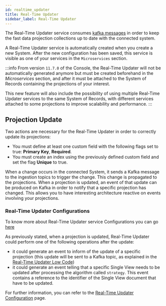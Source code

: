 ```yaml
---
id: realtime_updater
title: Real-Time Updater
sidebar_label: Real-Time Updater
---
```


The Real-Time Updater service consumes [kafka messages](https://kafka.apache.org/intro#intro_concepts_and_terms) in order to keep the fast data projection collections up to date with the connected system.

A Real-Time Updater service is automatically created when you create a new System. After the new configuration has been saved, this service is visible as one of your services in the `Microservices` section.

:::info
From version `11.7.0` of the Console, the Real-Time Updater will not be automatically generated anymore but must be created beforehand in the _Microservices_ section, and after it must be attached to the System of Records containing the projections of your interest.

This new feature will also include the possibility of using multiple Real-Time Updater services to the same System of Records, with different services attached to some projections to improve scalability and performance.
:::

## Projection Update

Two actions are necessary for the Real-Time Updater in order to correctly update its projections:

- You must define at least one custom field with the following flags set to true: **Primary Key**, **Required**.
- You must create an index using the previously defined custom field and set the flag **Unique** to true.

When a change occurs in the connected System, it sends a Kafka message to the ingestion topics to trigger the change. This change is propagated to the projections. When a projection is updated, an event of that update can be produced on Kafka in order to notify that a specific projection has changed. This allows you to have interesting architecture reactive on events involving your projections.

### Real-Time Updater Configurations

To know more about Real-Time Updater service Configurations you can go [here](/fast_data/configuration/realtime_updater/realtime_updater_v7.md)

As previously stated, when a projection is updated, Real-Time Updater could perform one of the following operations after the update:
- it could generate an event to inform of the update of a specific projection (this update will be sent to a Kafka topic, as explained in the [Real-Time Updater Low Code](/fast_data/configuration/realtime_updater.md#kafka-projection-updates-configuration))
- it could generate an event telling that a specific Single View needs to be updated after processing the algorithm called `strategy`. This event contains a reference to the identifier of the Single View document that have to be updated.

For further information, you can refer to the [Real-Time Updater Configuration](/fast_data/configuration/realtime_updater/realtime_updater_v7.md) page.
